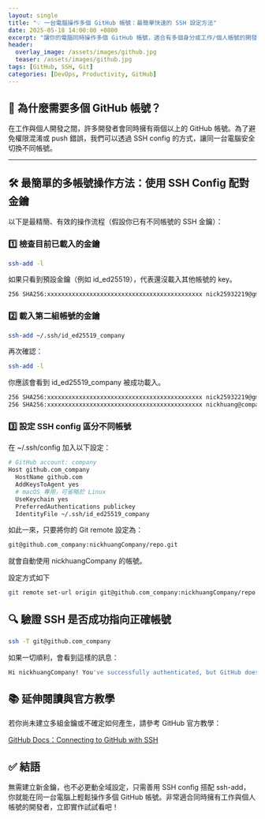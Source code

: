 ```yaml
---
layout: single
title: "💡 一台電腦操作多個 GitHub 帳號：最簡單快速的 SSH 設定方法"
date: 2025-05-18 14:00:00 +0800
excerpt: "讓你的電腦同時操作多個 GitHub 帳號，適合有多個身分或工作/個人帳號的開發者使用。"
header:
  overlay_image: /assets/images/github.jpg
  teaser: /assets/images/github.jpg
tags: [GitHub, SSH, Git]
categories: [DevOps, Productivity, GitHub]
---
```


## 🚀 **為什麼需要多個 GitHub 帳號？**

在工作與個人開發之間，許多開發者會同時擁有兩個以上的 GitHub 帳號。為了避免權限混淆或 push 錯誤，我們可以透過 SSH config 的方式，讓同一台電腦安全切換不同帳號。

---

## 🛠 **最簡單的多帳號操作方法：使用 SSH Config 配對金鑰**

以下是最精簡、有效的操作流程（假設你已有不同帳號的 SSH 金鑰）：

### 1️⃣ 檢查目前已載入的金鑰

```bash
ssh-add -l
```

如果只看到預設金鑰（例如 id_ed25519），代表還沒載入其他帳號的 key。

```bash
256 SHA256:xxxxxxxxxxxxxxxxxxxxxxxxxxxxxxxxxxxxxxxxxxxx nick25932219@gmail.com(ED25519)
```

### 2️⃣ 載入第二組帳號的金鑰

```bash
ssh-add ~/.ssh/id_ed25519_company
```

再次確認：

```bash
ssh-add -l
```

你應該會看到 id_ed25519_company 被成功載入。

```bash
256 SHA256:xxxxxxxxxxxxxxxxxxxxxxxxxxxxxxxxxxxxxxxxxxxx nick25932219@gmail.com
256 SHA256:xxxxxxxxxxxxxxxxxxxxxxxxxxxxxxxxxxxxxxxxxxxx nickhuang@company.com.tw (ED25519)
```

### 3️⃣ 設定 SSH config 區分不同帳號

在 ~/.ssh/config 加入以下設定：

```bash
# GitHub account: company
Host github.com_company
  HostName github.com
  AddKeysToAgent yes
  # macOS 專用，可省略於 Linux
  UseKeychain yes
  PreferredAuthentications publickey
  IdentityFile ~/.ssh/id_ed25519_company
```

如此一來，只要將你的 Git remote 設定為：

```bash
git@github.com_company:nickhuangCompany/repo.git
```

就會自動使用 nickhuangCompany 的帳號。

設定方式如下

```bash
git remote set-url origin git@github.com_company:nickhuangCompany/repo.git
```

## 🔍 驗證 SSH 是否成功指向正確帳號

```bash
ssh -T git@github.com_company
```

如果一切順利，會看到這樣的訊息：

```bash
Hi nickhuangCompany! You've successfully authenticated, but GitHub does not provide shell access.
```

## 📚 延伸閱讀與官方教學

若你尚未建立多組金鑰或不確定如何產生，請參考 GitHub 官方教學：

[GitHub Docs：Connecting to GitHub with SSH](https://docs.github.com/en/authentication/connecting-to-github-with-ssh)

## ✅ 結語

無需建立新金鑰，也不必更動全域設定，只需善用 SSH config 搭配 ssh-add，你就能在同一台電腦上輕鬆操作多個 GitHub 帳號。非常適合同時擁有工作與個人帳號的開發者，立即實作試試看吧！
